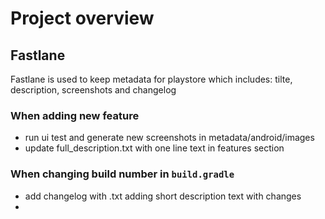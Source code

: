 # Project overview 


## Fastlane

Fastlane is used to keep metadata for playstore which includes: tilte, description, screenshots and changelog

### When adding new feature

- run ui test and generate new screenshots in metadata/android/images
- update full_description.txt with one line text in features section

### When changing build number in `build.gradle`

- add changelog with <build number>.txt adding short description text with changes
- 